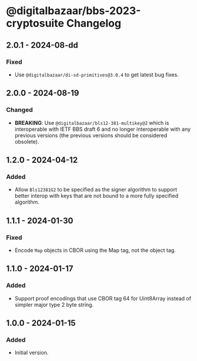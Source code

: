 # @digitalbazaar/bbs-2023-cryptosuite Changelog

## 2.0.1 - 2024-08-dd

### Fixed
- Use `@digitalbazaar/di-sd-primitives@3.0.4` to get latest bug fixes.

## 2.0.0 - 2024-08-19

### Changed
- **BREAKING**: Use `@digitalbazaar/bls12-381-multikey@2` which is
  interoperable with IETF BBS draft 6 and no longer interoperable with
  any previous versions (the previous versions should be considered
  obsolete).

## 1.2.0 - 2024-04-12

### Added
- Allow `Bls12381G2` to be specified as the signer algorithm to
  support better interop with keys that are not bound to a more
  fully specified algorithm.

## 1.1.1 - 2024-01-30

### Fixed 
- Encode `Map` objects in CBOR using the Map tag, not the object tag.

## 1.1.0 - 2024-01-17

### Added
- Support proof encodings that use CBOR tag 64 for Uint8Array instead
  of simpler major type 2 byte string.

## 1.0.0 - 2024-01-15

### Added
- Initial version.
